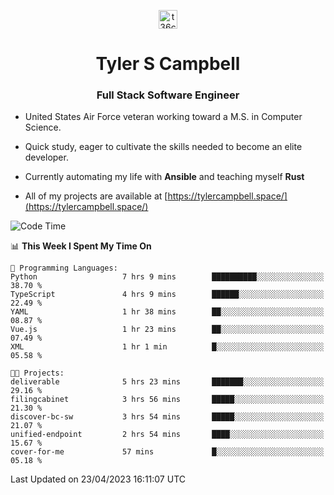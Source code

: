 <p align="center">
<a href="https://www.linkedin.com/in/t36campbell" target="blank"><img align="center" src="https://ik.imagekit.io/t36campbell/Portfolio/linkedin.png.original_m8bbGgPh6.png" alt="t36campbell" height="30" width="30" /></a>
</p>
<h1 align="center">Tyler S Campbell</h1>
<h3 align="center">Full Stack Software Engineer</h3>

* United States Air Force veteran working toward a M.S. in Computer Science.

* Quick study, eager to cultivate the skills needed to become an elite developer.

* Currently automating my life with **Ansible** and teaching myself **Rust**

* All of my projects are available at [https://tylercampbell.space/](https://tylercampbell.space/)

<!--START_SECTION:waka-->
![Code Time](http://img.shields.io/badge/Code%20Time-2%2C414%20hrs%2023%20mins-blue)

📊 **This Week I Spent My Time On** 

```text
💬 Programming Languages: 
Python                   7 hrs 9 mins        ██████████░░░░░░░░░░░░░░░   38.70 % 
TypeScript               4 hrs 9 mins        ██████░░░░░░░░░░░░░░░░░░░   22.49 % 
YAML                     1 hr 38 mins        ██░░░░░░░░░░░░░░░░░░░░░░░   08.87 % 
Vue.js                   1 hr 23 mins        ██░░░░░░░░░░░░░░░░░░░░░░░   07.49 % 
XML                      1 hr 1 min          █░░░░░░░░░░░░░░░░░░░░░░░░   05.58 % 

🐱‍💻 Projects: 
deliverable              5 hrs 23 mins       ███████░░░░░░░░░░░░░░░░░░   29.16 % 
filingcabinet            3 hrs 56 mins       █████░░░░░░░░░░░░░░░░░░░░   21.30 % 
discover-bc-sw           3 hrs 54 mins       █████░░░░░░░░░░░░░░░░░░░░   21.07 % 
unified-endpoint         2 hrs 54 mins       ████░░░░░░░░░░░░░░░░░░░░░   15.67 % 
cover-for-me             57 mins             █░░░░░░░░░░░░░░░░░░░░░░░░   05.18 % 
```


 Last Updated on 23/04/2023 16:11:07 UTC
<!--END_SECTION:waka-->
